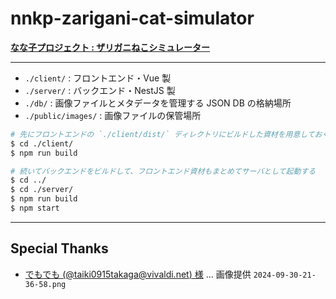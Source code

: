 # nnkp-zarigani-cat-simulator

**[なな子プロジェクト : ザリガニねこシミュレーター](https://nnkp.neos21.net/)**

---

- `./client/` : フロントエンド・Vue 製
- `./server/` : バックエンド・NestJS 製
- `./db/` : 画像ファイルとメタデータを管理する JSON DB の格納場所
- `./public/images/` : 画像ファイルの保管場所

```bash
# 先にフロントエンドの `./client/dist/` ディレクトリにビルドした資材を用意しておく
$ cd ./client/
$ npm run build

# 続いてバックエンドをビルドして、フロントエンド資材もまとめてサーバとして起動する
$ cd ../
$ cd ./server/
$ npm run build
$ npm start
```

---

## Special Thanks

- [でもでも (@taiki0915takaga@vivaldi.net) 様](https://social.vivaldi.net/@taiki0915takaga) … 画像提供 `2024-09-30-21-36-58.png`
